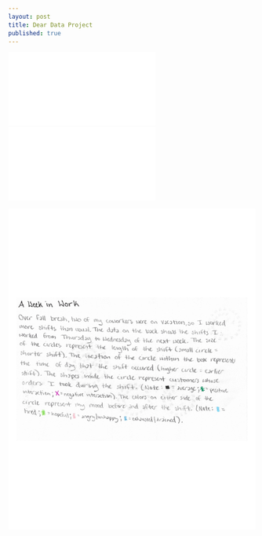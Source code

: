 ```yaml
---
layout: post
title: Dear Data Project
published: true
---
```


![](raw.githubusercontent.com/FalonMansfield/falonmansfield.github.io/master/images/Dear%20Data%20Front.pdf)
![](/images/Dear%20Data%20Front.pdf)

<img src="https://github.com/FalonMansfield/falonmansfield.github.io/blob/master/images/Dear%20Data%20Front.pdf" alt="Dear Data Front">
